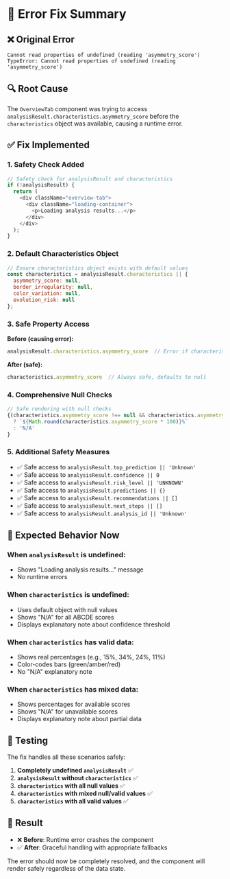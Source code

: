 # 🔧 Error Fix Summary

## ❌ **Original Error**
```
Cannot read properties of undefined (reading 'asymmetry_score')
TypeError: Cannot read properties of undefined (reading 'asymmetry_score')
```

## 🔍 **Root Cause**
The `OverviewTab` component was trying to access `analysisResult.characteristics.asymmetry_score` before the `characteristics` object was available, causing a runtime error.

## ✅ **Fix Implemented**

### **1. Safety Check Added**
```javascript
// Safety check for analysisResult and characteristics
if (!analysisResult) {
  return (
    <div className="overview-tab">
      <div className="loading-container">
        <p>Loading analysis results...</p>
      </div>
    </div>
  );
}
```

### **2. Default Characteristics Object**
```javascript
// Ensure characteristics object exists with default values
const characteristics = analysisResult.characteristics || {
  asymmetry_score: null,
  border_irregularity: null,
  color_variation: null,
  evolution_risk: null
};
```

### **3. Safe Property Access**
**Before (causing error):**
```javascript
analysisResult.characteristics.asymmetry_score  // Error if characteristics is undefined
```

**After (safe):**
```javascript
characteristics.asymmetry_score  // Always safe, defaults to null
```

### **4. Comprehensive Null Checks**
```javascript
// Safe rendering with null checks
{(characteristics.asymmetry_score !== null && characteristics.asymmetry_score !== undefined)
  ? `${Math.round(characteristics.asymmetry_score * 100)}%`
  : 'N/A'
}
```

### **5. Additional Safety Measures**
- ✅ Safe access to `analysisResult.top_prediction || 'Unknown'`
- ✅ Safe access to `analysisResult.confidence || 0`
- ✅ Safe access to `analysisResult.risk_level || 'UNKNOWN'`
- ✅ Safe access to `analysisResult.predictions || {}`
- ✅ Safe access to `analysisResult.recommendations || []`
- ✅ Safe access to `analysisResult.next_steps || []`
- ✅ Safe access to `analysisResult.analysis_id || 'Unknown'`

## 🎯 **Expected Behavior Now**

### **When `analysisResult` is undefined:**
- Shows "Loading analysis results..." message
- No runtime errors

### **When `characteristics` is undefined:**
- Uses default object with null values
- Shows "N/A" for all ABCDE scores
- Displays explanatory note about confidence threshold

### **When `characteristics` has valid data:**
- Shows real percentages (e.g., 15%, 34%, 24%, 11%)
- Color-codes bars (green/amber/red)
- No "N/A" explanatory note

### **When `characteristics` has mixed data:**
- Shows percentages for available scores
- Shows "N/A" for unavailable scores
- Displays explanatory note about partial data

## 🧪 **Testing**

The fix handles all these scenarios safely:

1. **Completely undefined `analysisResult`** ✅
2. **`analysisResult` without `characteristics`** ✅
3. **`characteristics` with all null values** ✅
4. **`characteristics` with mixed null/valid values** ✅
5. **`characteristics` with all valid values** ✅

## 🎉 **Result**

- ❌ **Before**: Runtime error crashes the component
- ✅ **After**: Graceful handling with appropriate fallbacks

The error should now be completely resolved, and the component will render safely regardless of the data state.
